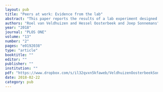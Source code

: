 ```yaml
---
layout: pub
title: "Peers at work: Evidence from the lab"
abstract: "This paper reports the results of a lab experiment designed to study the role of observability for peer effects in the setting of a simple production task. In our experiment, participants in the role of workers engage in a team real-effort task. We vary whether they can observe, or be observed by, one of their co-workers. In contrast to earlier findings from the field, we find no evidence that low-productivity workers perform better when they are observed by highproductivity co-workers. Instead, our results imply that peer effects in our experiment are heterogeneous, with some workers reciprocating a high-productivity co-worker but others taking the opportunity to free ride."
authors: "Roel van Veldhuizen and Hessel Oosterbeek and Joep Sonnemans"
year: "2018"
journal: "PLOS ONE"
volume: "13"
number: "2"
pages: "e0192038"
type: "article"
booktitle: ""
editor: ""
publisher: ""
institution: ""
pdf: "https://www.dropbox.com/s/il32qvxn5kfaweb/VeldhuizenOosterbeekSonnemans2018PO.pdf?dl=0"
date: 2018-02-22
category: pub
---
```

